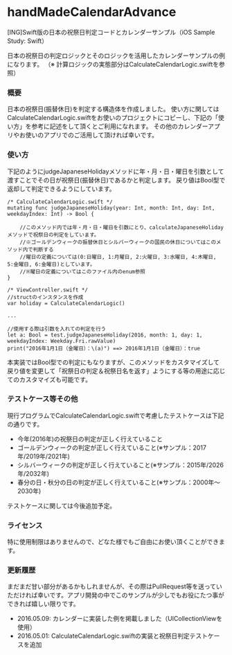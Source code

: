 # handMadeCalendarAdvance
[ING]Swift版の日本の祝祭日判定コードとカレンダーサンプル（iOS Sample Study: Swift）

日本の祝祭日の判定ロジックとそのロジックを活用したカレンダーサンプルの例になります。
（※ 計算ロジックの実態部分はCalculateCalendarLogic.swiftを参照）

### 概要

日本の祝祭日(振替休日)を判定する構造体を作成しました。
使い方に関してはCalculateCalendarLogic.swiftをお使いのプロジェクトにコピーし、下記の「使い方」を参考に記述をして頂くとご利用になれます。
その他のカレンダーアプリやお使いのアプリでのご活用して頂ければ幸いです。

### 使い方

下記のようにjudgeJapaneseHolidayメソッドに年・月・日・曜日を引数として渡すことでその日が祝祭日(振替休日)であるかと判定します。
戻り値はBool型で返却して判定できるようにしています。

```
/* CalculateCalendarLogic.swift */
mutating func judgeJapaneseHoliday(year: Int, month: Int, day: Int, weekdayIndex: Int) -> Bool {

    //このメソッド内では年・月・日・曜日を引数にとり、calculateJapaneseHolidayメソッドで祝祭日の判定をしています。
    //※ゴールデンウィークの振替休日とシルバーウィークの国民の休日についてはこのメソッド内で判断する
    //曜日の定義については(0:日曜日, 1:月曜日, 2:火曜日, 3:水曜日, 4:木曜日, 5:金曜日, 6:金曜日)としています。
    //※曜日の定義についてはこのファイル内のenum参照
}

/* ViewController.swift */
//structのインスタンスを作成
var holiday = CalculateCalendarLogic()

...

//使用する際は引数を入れての判定を行う
let a: Bool = test.judgeJapaneseHoliday(2016, month: 1, day: 1, weekdayIndex: Weekday.Fri.rawValue)
print("2016年1月1日（金曜日）：\(a)") ==> 2016年1月1日（金曜日）：true
```

本実装ではBool型での判定にもなりますが、このメソッドをカスタマイズして戻り値を変更して「祝祭日の判定＆祝祭日名を返す」ようにする等の用途に応じてのカスタマイズも可能です。

### テストケース等その他

現行プログラムでCalculateCalendarLogic.swiftで考慮したテストケースは下記の通りです。

+ 今年(2016年)の祝祭日の判定が正しく行えていること
+ ゴールデンウィークの判定が正しく行えていること(※サンプル：2017年/2019年/2021年)
+ シルバーウィークの判定が正しく行えていること(※サンプル：2015年/2026年/2032年)
+ 春分の日・秋分の日の判定が正しく行えていること(※サンプル：2000年〜2030年)

テストケースに関しては今後追加予定。

### ライセンス
 
特に使用制限はありませんので、どなた様でもご自由にお使い頂くことができます。

### 更新履歴

まだまだ甘い部分があるかもしれませんが、その際はPullRequest等を送っていただければ幸いです。アプリ開発の中でこのサンプルが少しでもお役にたつ事ができれば嬉しい限りです。

+ 2016.05.09: カレンダーに実装した例を掲載しました（UICollectionViewを使用）
+ 2016.05.01: CalculateCalendarLogic.swiftの実装と祝祭日判定テストケースを追加


